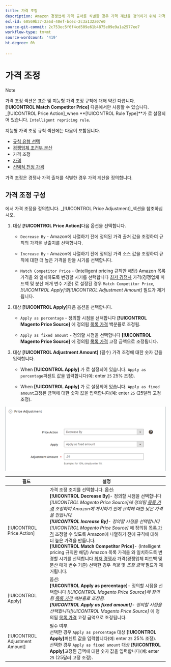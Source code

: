 ```yaml
---
title: 가격 조정
description: Amazon 경쟁업체 가격 출처를 식별한 경우 가격 계산을 정의하기 위해 가격 조정을 구성합니다.
exl-id: 60569b37-2a6d-40ef-bcec-2c3a132a07e0
source-git-commit: 2c753ec5f6f4cd509e61b4875e09e9a1a2577ee7
workflow-type: tm+mt
source-wordcount: '419'
ht-degree: 0%

---
```


# 가격 조정

>[!NOTE]
>
>가격 조정 섹션은 표준 및 지능형 가격 조정 규칙에 대해 약간 다릅니다. **[!UICONTROL Match Competitor Price]** 다음에서만 사용할 수 있습니다. _[!UICONTROL Price Action]_when **[!UICONTROL Rule Type]**가 로 설정되어 있습니다. `Intelligent repricing rule`.

지능형 가격 조정 규칙 섹션에는 다음이 포함됩니다.

- [규칙 유형 선택](./intelligent-repricing-rules.md)
- [경쟁업체 조건부 분산](./competitor-conditional-variances.md)
- 가격 조정
- [가격](./floor-price.md)
- [선택적 천정 가격](./optional-ceiling-price.md)

가격 조정은 경쟁사 가격 출처를 식별한 경우 가격 계산을 정의합니다.

## 가격 조정 구성

에서 가격 조정을 정의합니다. _[!UICONTROL Price Adjustment]_섹션을 참조하십시오.

1. 대상 **[!UICONTROL Price Action]**&#x200B;다음 옵션을 선택합니다.

   - `Decrease By` - Amazon에 나열하기 전에 정의된 가격 출처 값을 조정하여 규칙의 가격을 낮출지를 선택합니다.

   - `Increase By` - Amazon에 나열하기 전에 정의된 가격 소스 값을 조정하여 규칙에 대한 더 높은 가격을 만들 시기를 선택합니다.

   - `Match Competitor Price` - (Intelligent pricing 규칙만 해당) Amazon 목록 가격을 와 일치하도록 변경할 시기를 선택합니다 [최저 경쟁사](./lowest-competitor-pricing.md) 가격(경쟁업체 피드백 및 분산 매개 변수 기준) 로 설정된 경우 `Match Competitor Price`, _[!UICONTROL Apply]_및_[!UICONTROL Adjustment Amount]_ 필드가 제거됩니다.

1. 대상 **[!UICONTROL Apply]**&#x200B;다음 옵션을 선택합니다.

   - `Apply as percentage` - 정의할 시점을 선택합니다 **[!UICONTROL Magento Price Source]** 에 정의됨 [목록 가격](./listing-price.md) 백분율로 조정됨.

   - `Apply as fixed amount` - 정의할 시점을 선택합니다 **[!UICONTROL Magento Price Source]** 에 정의됨 [목록 가격](./listing-price.md) 고정 금액으로 조정됩니다.

1. 대상 **[!UICONTROL Adjustment Amount]** (필수) 가격 조정에 대한 숫자 값을 입력합니다.

   - When **[!UICONTROL Apply]** 가 로 설정되어 있습니다. `Apply as percentage`퍼센트 값을 입력합니다(예: enter `25` 25% 조정).

   - When **[!UICONTROL Apply]** 가 로 설정되어 있습니다. `Apply as fixed amount`고정된 금액에 대한 숫자 값을 입력합니다(예: enter `25` (25달러 고정 조정).

![지능형 가격 조정 규칙 - 가격 조정](assets/amazon-price-adjustment.png)

| 필드 | 설명 |
|---|---|
| [!UICONTROL Price Action] | 가격 조정 조치를 선택합니다. 옵션:<br>**[!UICONTROL Decrease By]**- 정의할 시점을 선택합니다 _[!UICONTROL Magento Price Source]_에 정의됨 [목록 가격](./listing-price.md) 조정하여 Amazon에 게시하기 전에 규칙에 대한 낮은 가격을 만듭니다.<br>**[!UICONTROL Increase By]**- 정의할 시점을 선택합니다_[!UICONTROL Magento Price Source]_ 에 정의됨 [목록 가격](./listing-price.md) 조정할 수 있도록 Amazon에 나열하기 전에 규칙에 대해 더 높은 가격을 만듭니다.<br>**[!UICONTROL Match Competitor Price]**- (Intelligent pricing 규칙만 해당) Amazon 목록 가격을 와 일치하도록 변경할 시기를 선택합니다 [최저 경쟁사](./lowest-competitor-pricing.md) 가격(경쟁업체 피드백 및 분산 매개 변수 기준) 선택한 경우 _적용_ 및 _조정 금액_ 필드가 제거됩니다. |
| [!UICONTROL Apply] | 옵션:<br>**[!UICONTROL Apply as percentage]**- 정의할 시점을 선택합니다 _[!UICONTROL Magento Price Source]_에 정의됨 [목록 가격](./listing-price.md) 백분율로 조정됨.<br>**[!UICONTROL Apply as fixed amount]**- 정의할 시점을 선택합니다_[!UICONTROL Magento Price Source]_ 에 정의됨 [목록 가격](./listing-price.md) 고정 금액으로 조정됩니다. |
| [!UICONTROL Adjustment Amount] | 필수 여부.<br>선택한 경우 `Apply as percentage` 대상 **[!UICONTROL Apply]**&#x200B;퍼센트 값을 입력합니다(예: enter `25` 25% 조정).<br>선택한 경우 `Apply as fixed amount` 대상 **[!UICONTROL Apply]**&#x200B;고정된 금액에 대한 숫자 값을 입력합니다(예: enter `25` (25달러 고정 조정). |
